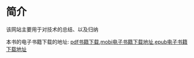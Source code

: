 # 简介

该网站主要用于对技术的总结、以及归纳

本书的电子书籍下载的地址: [pdf书籍下载](http://blog.mangowork.cn/mango.pdf),[mobi电子书籍下载地址](http://blog.mangowork.cn/mango.mobi),[epub电子书籍下载地址](http://blog.mangowork.cn/mango.epub)





